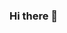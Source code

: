 ### Hi there 👋

<!--
**Gitnad007/Gitnad007** is a ✨ _special_ ✨ repository because its `README.md` (this file) appears on your GitHub profile.

Here are some ideas to get you started:

- 📚 Pursuing MCA from Lovely Professional university
- 🔭 I’m currently working on my skills and personality
- 🌱 I’m currently learning Reactjs
- 👯 I’m looking to collaborate on Open Source
- 📫 How to reach me: ansarinadeem530@gmail.com
- ⚡ Fun fact: One Thing I Know I do well is to make people laugh.
-->
